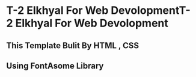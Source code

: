 # T-2 Elkhyal For Web DevolopmentT-2 Elkhyal For Web Devolopment

## This Template Bulit By HTML , CSS
## Using FontAsome Library 
